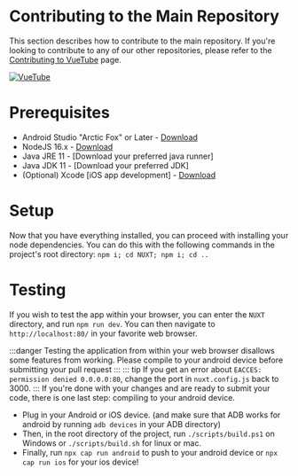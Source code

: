 # Contributing to the Main Repository
This section describes how to contribute to the main repository. If you're looking to contribute to any of our other repositories, please refer to the [Contributing to VueTube](./README.md) page.

[![VueTube](https://github-readme-stats.vercel.app/api/pin/?username=VueTubeApp&repo=VueTube)](https://github.com/VueTubeApp/VueTube)

# Prerequisites
- Android Studio "Arctic Fox" or Later - [Download](https://developer.android.com/studio#downloads)
- NodeJS 16.x - [Download](https://nodejs.org/en/download/)
- Java JRE 11 - [Download your preferred java runner]
- Java JDK 11 - [Download your preferred JDK]
- (Optional) Xcode [iOS app development] - [Download](https://developer.apple.com/xcode/)

# Setup
Now that you have everything installed, you can proceed with installing your node dependencies. You can do this with the following commands in the project's root directory:
`npm i; cd NUXT; npm i; cd ..`

# Testing
If you wish to test the app within your browser, you can enter the `NUXT` directory, and run `npm run dev`. You can then navigate to `http://localhost:80/` in your favorite web browser.

:::danger
Testing the application from within your web browser disallows some features from working. Please compile to your android device before submitting your pull request
:::
::: tip
If you get an error about `EACCES: permission denied 0.0.0.0:80`, change the port in `nuxt.config.js` back to 3000.
:::
If you're done with your changes and are ready to submit your code, there is one last step: compiling to your android device.
- Plug in your Android or iOS device. (and make sure that ADB works for android by running `adb devices` in your ADB directory)
- Then, in the root directory of the project, run `./scripts/build.ps1` on Windows or `./scripts/build.sh` for linux or mac.
- Finally, run `npx cap run android` to push to your android device or `npx cap run ios` for your ios device!
